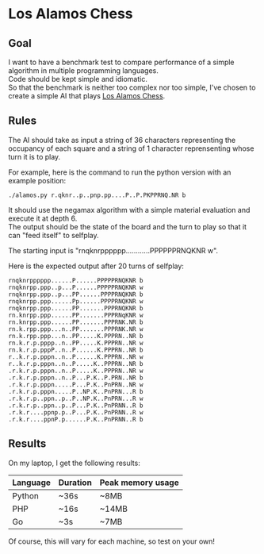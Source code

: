 # Los Alamos Chess

## Goal
I want to have a benchmark test to compare performance of a simple algorithm in multiple programming languages.  
Code should be kept simple and idiomatic.  
So that the benchmark is neither too complex nor too simple, I've chosen to create a simple AI that plays [Los Alamos Chess](https://www.chessvariants.com/small.dir/losalamos.html).

## Rules
The AI should take as input a string of 36 characters representing the occupancy of each square and a string of 1 character reprensenting whose turn it is to play.  

For example, here is the command to run the python version with an example position:
```
./alamos.py r.qknr..p..pnp.pp....P..P.PKPPRNQ.NR b
```

It should use the negamax algorithm with a simple material evaluation and execute it at depth 6.  
The output should be the state of the board and the turn to play so that it can "feed itself" to selfplay.

The starting input is "rnqknrpppppp............PPPPPPRNQKNR w".

Here is the expected output after 20 turns of selfplay:
```
rnqknrpppppp......P......PPPPPRNQKNR b
rnqknrpp.ppp..p...P......PPPPPRNQKNR w
rnqknrpp.ppp..p...PP......PPPPRNQKNR b
rnqknrpp.ppp......Pp......PPPPRNQKNR w
rnqknrpp.ppp......PP.......PPPRNQKNR b
rn.knrpp.ppp......PP.......PPPRNqKNR w
rn.knrpp.ppp......PP.......PPPRNK.NR b
rn.k.rpp.ppp...n..PP.......PPPRNK.NR w
rn.k.rpp.ppp...n..PP.....K.PPPRN..NR b
rn.k.r.p.pppp..n..PP.....K.PPPRN..NR w
rn.k.r.p.pppP..n..P......K.PPPRN..NR b
r..k.r.p.pppn..n..P......K.PPPRN..NR w
r..k.r.p.pppn..n..P.....K..PPPRN..NR b
.r.k.r.p.pppn..n..P.....K..PPPRN..NR w
.r.k.r.p.pppn..n..P...P.K..P.PRN..NR b
.r.k.r.p.pppn.....P...P.K..PnPRN..NR w
.r.k.r.p.pppn.....P..NP.K..PnPRN...R b
.r.k.r.p..ppn..p..P..NP.K..PnPRN...R w
.r.k.r.p..ppn..p..P...P.K..PnPRNN..R b
.r.k.r....ppnp.p..P...P.K..PnPRNN..R w
.r.k.r....ppnP.p......P.K..PnPRNN..R b
```

## Results

On my laptop, I get the following results:  

| Language | Duration | Peak memory usage |
|----------|----------|-------------------|
| Python   | ~36s     | ~8MB              |
| PHP      | ~16s     | ~14MB             |
| Go       | ~3s      | ~7MB              |

Of course, this will vary for each machine, so test on your own!
